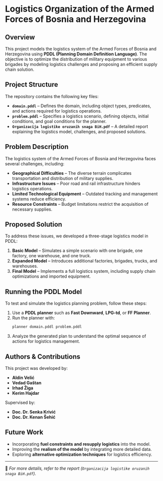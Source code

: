 # Logistics Organization of the Armed Forces of Bosnia and Herzegovina

## Overview
This project models the logistics system of the Armed Forces of Bosnia and Herzegovina using **PDDL (Planning Domain Definition Language)**. The objective is to optimize the distribution of military equipment to various brigades by modeling logistics challenges and proposing an efficient supply chain solution.

## Project Structure
The repository contains the following key files:

- **`domain.pddl`** – Defines the domain, including object types, predicates, and actions required for logistics operations.
- **`problem.pddl`** – Specifies a logistics scenario, defining objects, initial conditions, and goal conditions for the planner.
- **`Organizacija logistike oruzanih snaga BiH.pdf`** – A detailed report explaining the logistics model, challenges, and proposed solutions.

## Problem Description
The logistics system of the Armed Forces of Bosnia and Herzegovina faces several challenges, including:

- **Geographical Difficulties** – The diverse terrain complicates transportation and distribution of military supplies.
- **Infrastructure Issues** – Poor road and rail infrastructure hinders logistics operations.
- **Limited Technological Equipment** – Outdated tracking and management systems reduce efficiency.
- **Resource Constraints** – Budget limitations restrict the acquisition of necessary supplies.

## Proposed Solution
To address these issues, we developed a three-stage logistics model in PDDL:

1. **Basic Model** – Simulates a simple scenario with one brigade, one factory, one warehouse, and one truck.
2. **Expanded Model** – Introduces additional factories, brigades, trucks, and warehouses.
3. **Final Model** – Implements a full logistics system, including supply chain optimizations and imported equipment.

## Running the PDDL Model
To test and simulate the logistics planning problem, follow these steps:

1. Use a **PDDL planner** such as **Fast Downward**, **LPG-td**, or **FF Planner**.
2. Run the planner with:
   ```sh
   planner domain.pddl problem.pddl
   ```
3. Analyze the generated plan to understand the optimal sequence of actions for logistics management.

## Authors & Contributions
This project was developed by:


- **Aldin Velić**
- **Vedad Gaštan**
- **Irhad Žiga**
- **Kerim Hajdar**

Supervised by:
- **Doc. Dr. Senka Krivić**
- **Doc. Dr. Kenan Šehić**

## Future Work
- Incorporating **fuel constraints and resupply logistics** into the model.
- Improving the **realism of the model** by integrating more detailed data.
- Exploring **alternative optimization techniques** for logistics efficiency.

---
📌 *For more details, refer to the report (`Organizacija logistike oruzanih snaga BiH.pdf`).*

